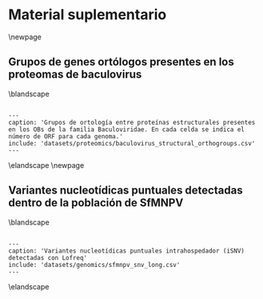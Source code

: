 # Material suplementario

\newpage

## Grupos de genes ortólogos presentes en los proteomas de baculovirus

\blandscape

```table

---
caption: 'Grupos de ortología entre proteínas estructurales presentes en los OBs de la familia Baculoviridae. En cada celda se indica el número de ORF para cada genoma.'
include: 'datasets/proteomics/baculovirus_structural_orthogroups.csv'
---

```

\elandscape
\newpage

## Variantes nucleotídicas puntuales detectadas dentro de la población de SfMNPV

\blandscape

```table

---
caption: 'Variantes nucleotídicas puntuales intrahospedador (iSNV) detectadas con Lofreq'
include: 'datasets/genomics/sfmnpv_snv_long.csv'
---

```

\elandscape
